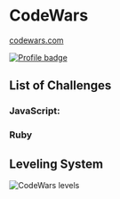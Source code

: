 # CodeWars

[codewars.com](https://www.codewars.com/)

[![Profile badge](https://www.codewars.com/users/joshpled/badges/large)](https://www.codewars.com/users/joshpled)

## List of Challenges


### JavaScript:

### Ruby


## Leveling System

![CodeWars levels](https://i.imgur.com/Vm77XMv.png)

